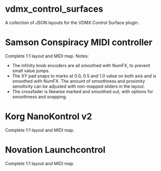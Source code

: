 # vdmx_control_surfaces
A collection of JSON layouts for the VDMX Control Surface plugin.

# Samson Conspiracy MIDI controller
Complete 1:1 layout and MIDI map.
Notes:
- The infinity knob encoders are all smoothed with NumFX, to prevent small value jumps.
- The XY pad snaps to marks at 0.0, 0.5 and 1.0 value on both axis and is smoothed with NumFX. The amount of smoothness and proximity sensitivity can be adjusted with non-mapped sliders in the layout.
- The crossfader is likewise marked and smoothed out, with options for smoothness and snapping.

# Korg NanoKontrol v2
Complete 1:1 layout and MIDI map.

# Novation Launchcontrol
Complete 1:1 layout and MIDI map.
